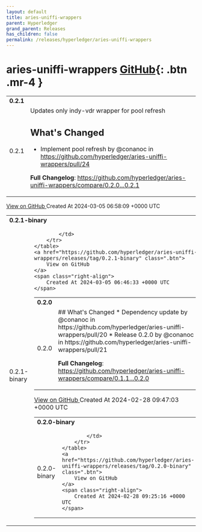 ```yaml
---
layout: default
title: aries-uniffi-wrappers
parent: Hyperledger
grand_parent: Releases
has_children: false
permalink: /releases/hyperledger/aries-uniffi-wrappers
---
```


# aries-uniffi-wrappers <span class="fs-3 right-align">[GitHub](https://github.com/hyperledger/aries-uniffi-wrappers){: .btn .mr-4 }</span>


<div>
    <table>
        <tr>
            <td colspan="2">
                <b>
                    0.2.1
                </b>
            </td>
        </tr>
        <tr>
            <td>
                <span class="chip">
                    0.2.1
                </span>
            </td>
            <td>
                Updates only indy-vdr wrapper for pool refresh

## What's Changed
* Implement pool refresh by @conanoc in https://github.com/hyperledger/aries-uniffi-wrappers/pull/24

**Full Changelog**: https://github.com/hyperledger/aries-uniffi-wrappers/compare/0.2.0...0.2.1
            </td>
        </tr>
    </table>
    <a href="https://github.com/hyperledger/aries-uniffi-wrappers/releases/tag/0.2.1" class=".btn">
        View on GitHub
    </a>
    <span class="right-align">
        Created At 2024-03-05 06:58:09 +0000 UTC
    </span>
</div>

<div>
    <table>
        <tr>
            <td colspan="2">
                <b>
                    0.2.1-binary
                </b>
            </td>
        </tr>
        <tr>
            <td>
                <span class="chip">
                    0.2.1-binary
                </span>
            </td>
            <td>
                
            </td>
        </tr>
    </table>
    <a href="https://github.com/hyperledger/aries-uniffi-wrappers/releases/tag/0.2.1-binary" class=".btn">
        View on GitHub
    </a>
    <span class="right-align">
        Created At 2024-03-05 06:46:33 +0000 UTC
    </span>
</div>

<div>
    <table>
        <tr>
            <td colspan="2">
                <b>
                    0.2.0
                </b>
            </td>
        </tr>
        <tr>
            <td>
                <span class="chip">
                    0.2.0
                </span>
            </td>
            <td>
                ## What's Changed
* Dependency update by @conanoc in https://github.com/hyperledger/aries-uniffi-wrappers/pull/20
* Release 0.2.0 by @conanoc in https://github.com/hyperledger/aries-uniffi-wrappers/pull/21

**Full Changelog**: https://github.com/hyperledger/aries-uniffi-wrappers/compare/0.1.1...0.2.0
            </td>
        </tr>
    </table>
    <a href="https://github.com/hyperledger/aries-uniffi-wrappers/releases/tag/0.2.0" class=".btn">
        View on GitHub
    </a>
    <span class="right-align">
        Created At 2024-02-28 09:47:03 +0000 UTC
    </span>
</div>

<div>
    <table>
        <tr>
            <td colspan="2">
                <b>
                    0.2.0-binary
                </b>
            </td>
        </tr>
        <tr>
            <td>
                <span class="chip">
                    0.2.0-binary
                </span>
            </td>
            <td>
                
            </td>
        </tr>
    </table>
    <a href="https://github.com/hyperledger/aries-uniffi-wrappers/releases/tag/0.2.0-binary" class=".btn">
        View on GitHub
    </a>
    <span class="right-align">
        Created At 2024-02-28 09:25:16 +0000 UTC
    </span>
</div>

